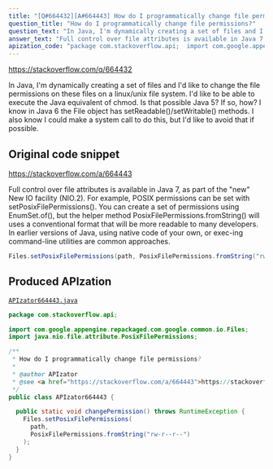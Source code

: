 ```yaml
---
title: "[Q#664432][A#664443] How do I programmatically change file permissions?"
question_title: "How do I programmatically change file permissions?"
question_text: "In Java, I'm dynamically creating a set of files and I'd like to change the file permissions on these files on a linux/unix file system.  I'd like to be able to execute the Java equivalent of chmod. Is that possible Java 5? If so, how? I know in Java 6 the File object has setReadable()/setWritable() methods. I also know I could make a system call to do this, but I'd like to avoid that if possible."
answer_text: "Full control over file attributes is available in Java 7, as part of the \"new\" New IO facility (NIO.2). For example, POSIX permissions can be set with setPosixFilePermissions(). You can create a set of permissions using EnumSet.of(), but the helper method PosixFilePermissions.fromString() will uses a conventional format that will be more readable to many developers. In earlier versions of Java, using native code of your own, or exec-ing command-line utilities are common approaches."
apization_code: "package com.stackoverflow.api;  import com.google.appengine.repackaged.com.google.common.io.Files; import java.nio.file.attribute.PosixFilePermissions;  /**  * How do I programmatically change file permissions?  *  * @author APIzator  * @see <a href=\"https://stackoverflow.com/a/664443\">https://stackoverflow.com/a/664443</a>  */ public class APIzator664443 {    public static void changePermission() throws RuntimeException {     Files.setPosixFilePermissions(       path,       PosixFilePermissions.fromString(\"rw-r--r--\")     );   } }"
---
```


https://stackoverflow.com/q/664432

In Java, I&#x27;m dynamically creating a set of files and I&#x27;d like to change the file permissions on these files on a linux/unix file system.  I&#x27;d like to be able to execute the Java equivalent of chmod. Is that possible Java 5? If so, how?
I know in Java 6 the File object has setReadable()/setWritable() methods. I also know I could make a system call to do this, but I&#x27;d like to avoid that if possible.



## Original code snippet

https://stackoverflow.com/a/664443

Full control over file attributes is available in Java 7, as part of the &quot;new&quot; New IO facility (NIO.2). For example, POSIX permissions can be set with setPosixFilePermissions().
You can create a set of permissions using EnumSet.of(), but the helper method PosixFilePermissions.fromString() will uses a conventional format that will be more readable to many developers.
In earlier versions of Java, using native code of your own, or exec-ing command-line utilities are common approaches.

```java
Files.setPosixFilePermissions(path, PosixFilePermissions.fromString("rw-r--r--"));
```

## Produced APIzation

[`APIzator664443.java`](https://github.com/pasqualesalza/apization-temp-data/raw/master/apizations/java/APIzator664443.java)

```java
package com.stackoverflow.api;

import com.google.appengine.repackaged.com.google.common.io.Files;
import java.nio.file.attribute.PosixFilePermissions;

/**
 * How do I programmatically change file permissions?
 *
 * @author APIzator
 * @see <a href="https://stackoverflow.com/a/664443">https://stackoverflow.com/a/664443</a>
 */
public class APIzator664443 {

  public static void changePermission() throws RuntimeException {
    Files.setPosixFilePermissions(
      path,
      PosixFilePermissions.fromString("rw-r--r--")
    );
  }
}

```